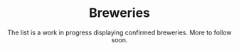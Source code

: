 ---
title: "Breweries"
subtitle: "The list is a work in progress displaying confirmed breweries. More to follow soon."
layout: breweries
menu:
  main:
    weight: 20
breweries:
  - name: "Frau Gruber"
    url: "https://fraugruber-craftbrewing.com/"
    logo: "/breweries/frau-gruber.png"
    active: true
  - name: "Gross"
    url: "https://gross.beer/en/"
    logo: "/breweries/gross.png"
  - name: "Moersleutel"
    url: "https://moersleutel.com/"
    logo: "/breweries/moersleutel.png"
    active: true
  - name: "Verdant"
    url: "https://verdantbrewing.co/"
    logo: "/breweries/verdant.png"
  - name: "Mad Scientist"
    url: "https://madscientist.hu/en/"
    logo: "/breweries/mad-scientist.png"
  - name: "Dealbreaker"
    url: "https://www.dealbreaker.hu/"
    logo: "/breweries/dealbreaker.png"
  - name: "Vitamin Sea"
    url: "https://vitaminseabrewing.com/"
    logo: "/breweries/vitamin-sea.png"
    active: true
  - name: "Amundsen"
    url: "https://www.amundsenbrewery.com/"
    logo: "/breweries/amundsen.png"
  - name: "Finback"
    url: "https://www.finbackbrewery.com/"
    logo: "/breweries/finback.png"
  - name: "Metalhead"
    url: "https://metalhead.beer/"
    logo: "/breweries/metalhead.png"
  - name: "Sofia Electric Brewing"
    url: "https://sofiaelectricbrewing.com/"
    logo: "/breweries/sofia-electric.png"
  - name: "Zagovor Brewery"
    url: "http://zagovorbrewery.com/"
    logo: "/breweries/zagovor.png"
  - name: "Fuerst Wiacek"
    url: "https://www.fuerstwiacek.com/"
    logo: "/breweries/fuerst-wiacek.png"
  - name: "Schneeeule"
    url: "https://schneeeule.berlin/en/"
    logo: "/breweries/schneeeule.png"
  - name: "Sudden Death"
    url: "https://suddendeathbrewing.de/"
    logo: "/breweries/sudden-death.png"
  - name: "Yria"
    url: "https://www.cervezasyria.com"
    logo: "/breweries/yria.png"
  - name: "Stu Mostow"
    url: "https://100mostow.pl/"
    logo: "/breweries/stu-mostow.png"
  - name: "Funky Fluid"
    url: "https://funkyshop.pl/en/"
    logo: "/breweries/funky-fluid.png"
    active: true
  - name: "Pinta"
    url: "https://browarpinta.pl/"
    logo: "/breweries/pinta.png"
  - name: "Maltgarden"
    url: "https://maltgarden.pl/"
    logo: "/breweries/maltgarden.png"
  - name: "Folkingebrew"
    url: "https://www.folkingebrew.nl/"
    logo: "/breweries/folkingebrew.png"
  - name: "Arpus"
    url: "https://arpusbrewing.co/"
    logo: "/breweries/arpus.png"
    active: true
  - name: "BBNO"
    url: "https://bbno.co/"
    logo: "/breweries/bbno.png"
    active: true
  - name: "Wander Beyond"
    url: "https://www.wanderbeyondbrewing.com/"
    logo: "/breweries/wander-beyond.png"
  - name: "Kykao"
    url: "https://kykao.gr/el/"
    logo: "/breweries/kykao.png"
  - name: "Prizm"
    url: "https://www.prizmbrewing.com/"
    logo: "/breweries/prizm.png"
  - name: "Strange Brew"
    url: "https://www.strangebrew.gr/"
    logo: "/breweries/strange-brew.png"
  - name: "Garage"
    url: "https://garagebeer.co/"
    logo: "/breweries/garage.png"
  - name: "Sand City"
    url: "https://www.sandcitybeer.com/"
    logo: "/breweries/sand-city.png"
  - name: "Wicked Barrel"
    url: "https://wickedbarrel.ro/"
    logo: "/breweries/wicked-barrel.png"
  - name: "Oriel"
    url: "https://www.orielbeer.com/"
    logo: "/breweries/oriel.png"
  - name: "Noah"
    url: "https://www.facebook.com/BereArtizanalaDinArdeal/"
    logo: "/breweries/noah.png"
  - name: "Anagram"
    url: "https://www.facebook.com/AnagramBrewing/"
    logo: "/breweries/anagram.png"
  - name: "Blackout"
    url: "https://www.facebook.com/blackoutbrewing"
    logo: "/breweries/blackout.png"
  - name: "Hop Hooligans"
    url: "https://www.hophooligans.ro/"
    logo: "/breweries/hop-hooligans.png"
  - name: "Bereta"
    url: "https://www.bereta.ro/"
    logo: "/breweries/bereta.png"

---